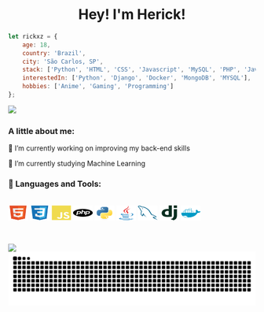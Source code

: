 <h1 align="center">Hey! I'm Herick!</h1>

```javascript
let rickxz = {
    age: 18,
    country: 'Brazil',
    city: 'São Carlos, SP',
    stack: ['Python', 'HTML', 'CSS', 'Javascript', 'MySQL', 'PHP', 'Java', 'Django', 'Docker'],
    interestedIn: ['Python', 'Django', 'Docker', 'MongoDB', 'MYSQL'],
    hobbies: ['Anime', 'Gaming', 'Programming']
};
```
<a href="https://discord.com/users/460202662453837841" target="_blank"><img src="https://img.shields.io/badge/Discord-7289DA?style=for-the-badge&logo=discord&logoColor=white"></a>

<h3>A little about me:</h3>

<p align="left">
    🔭 I’m currently working on improving my back-end skills
</p>

<p align="left">
    🌱 I’m currently studying Machine Learning
</p>

<h3>🚀 Languages and Tools:</h3>

<div style="display: inline_block"><br>
  <img align="center" alt="HTML5" height="30" width="40" src="https://raw.githubusercontent.com/devicons/devicon/master/icons/html5/html5-original.svg">
  <img align="center" alt="CSS3" height="30" width="40" src="https://raw.githubusercontent.com/devicons/devicon/master/icons/css3/css3-original.svg">
  <img align="center" alt="JavaScript" height="30" width="40" src="https://raw.githubusercontent.com/devicons/devicon/master/icons/javascript/javascript-plain.svg">
  <img align="center" alt="PHP" height="30" width="40" src="https://raw.githubusercontent.com/devicons/devicon/master/icons/php/php-plain.svg">
  <img align="center" alt="Python" height="30" width="40" src="https://raw.githubusercontent.com/devicons/devicon/master/icons/python/python-original.svg">
  <img align="center" alt="Java" height="30" width="40" src="https://raw.githubusercontent.com/devicons/devicon/master/icons/java/java-original.svg">
  <img align="center" alt="MySQL" height="30" width="40" src="https://raw.githubusercontent.com/devicons/devicon/master/icons/mysql/mysql-plain.svg">
  <img align="center" alt="Django" height="30" width="40" src="https://raw.githubusercontent.com/devicons/devicon/master/icons/django/django-plain.svg">
  <img align="center" alt="Docker" height="30" width="40" src="https://raw.githubusercontent.com/devicons/devicon/master/icons/docker/docker-plain.svg">
</div>


<br><br>
<img align="left" src="https://github-readme-stats.vercel.app/api?username=rickxz&show_icons=true&t&theme=tokyonight">

![Snake animation](https://github.com/rickxz/rickxz/blob/output/github-contribution-grid-snake.svg)
